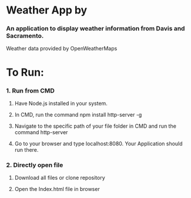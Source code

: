 # Weather App by 
### An application to display weather information from Davis and Sacramento. 
Weather data provided by OpenWeatherMaps


# To Run:
### 1. Run from CMD

1. Have Node.js installed in your system.

2. In CMD, run the command npm install http-server -g

3. Navigate to the specific path of your file folder in CMD and run the command http-server

4. Go to your browser and type localhost:8080. Your Application should run there.

### 2. Directly open file

1. Download all files or clone repository

2. Open the Index.html file in browser
